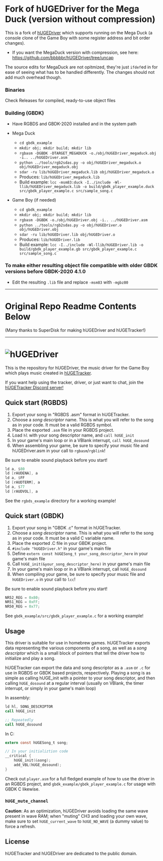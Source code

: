 # Fork of hUGEDriver for the Mega Duck (version without compression)
This is a fork of [hUGEDriver](https://github.com/SuperDisk/hUGEDriver) which supports running on the Mega Duck (a console clone of the Game Boy with some register address and bit order changes).

- If you want the MegaDuck version with compression, see here: https://github.com/bbbbbr/hUGEDriver/tree/uncap

The source edits for MegaDuck are not opitmized, they're just `ifdef`ed in for ease of seeing what has to be handled differently. The changes should not add much overhead though.

### Binaries
Check Releases for compiled, ready-to-use object files

### Building (GBDK)

- Have RGBDS and GBDK-2020 installed and in the system path

- Mega Duck
  - `cd gbdk_example`
  - `mkdir obj; mkdir build; mkdir lib`
  - `rgbasm -DGBDK -DTARGET_MEGADUCK -o./obj/hUGEDriver_megaduck.obj -i.. ../hUGEDriver.asm`
  - `python ../tools/rgb2sdas.py -o obj/hUGEDriver_megaduck.o obj/hUGEDriver_megaduck.obj`
  - `sdar -ru lib/hUGEDriver_megaduck.lib obj/hUGEDriver_megaduck.o`
  - Produces: `lib/hUGEDriver_megaduck.lib`
  - Build example: `lcc -msm83:duck -I../include -Wl-llib/hUGEDriver_megaduck.lib -o build/gbdk_player_example.duck src/gbdk_player_example.c src/sample_song.c`

- Game Boy (if needed)
  - `cd gbdk_example`
  - `mkdir obj; mkdir build; mkdir lib`
  - `rgbasm -DGBDK -o./obj/hUGEDriver.obj -i.. ../hUGEDriver.asm`
  - `python ../tools/rgb2sdas.py -o obj/hUGEDriver.o obj/hUGEDriver.obj`
  - `sdar -ru lib/hUGEDriver.lib obj/hUGEDriver.o`
  - Produces: `lib/hUGEDriver.lib`
  - Build example: `lcc -I../include -Wl-llib/hUGEDriver.lib -o build/gbdk_player_example.gb src/gbdk_player_example.c src/sample_song.c`

### To make either resulting object file compatible with older GBDK versions before GBDK-2020 4.1.0
- Edit the resulting `.lib` file and replace `-msm83` with `-mgbz80`

---------------------------

# Original Repo Readme Contents Below
(Many thanks to SuperDisk for making hUGEDriver and hUGETracker!)

---------------------------

![hUGEDriver](https://github.com/SuperDisk/hUGEDriver/assets/1688837/a6079751-20b5-4db3-bb48-0e748234f8ca)
===

This is the repository for hUGEDriver, the music driver for the Game Boy which plays music created in [hUGETracker](https://github.com/SuperDisk/hUGETracker).

If you want help using the tracker, driver, or just want to chat, join the [hUGETracker Discord server!](https://discord.gg/abbHjEj5WH)

## Quick start (RGBDS)

1. Export your song in "RGBDS .asm" format in hUGETracker.
2. Choose a *song descriptor* name. This is what you will refer to the song as in your code. It must be a valid RGBDS symbol.
3. Place the exported `.asm` file in your RGBDS project.
4. Load `hl` with your song descriptor name, and `call hUGE_init`
5. In your game's main loop or in a VBlank interrupt, `call hUGE_dosound`
6. When assembling your game, be sure to specify your music file and hUGEDriver.asm in your call to `rgbasm`/`rgblink`!

Be sure to enable sound playback before you start!

```asm
ld a, $80
ld [rAUDENA], a
ld a, $FF
ld [rAUDTERM], a
ld a, $77
ld [rAUDVOL], a
```

See the `rgbds_example` directory for a working example!

## Quick start (GBDK)

1. Export your song in "GBDK .c" format in hUGETracker.
2. Choose a *song descriptor* name. This is what you will refer to the song as in your code. It must be a valid C variable name.
3. Place the exported .C file in your GBDK project.
4. `#include "hUGEDriver.h"` in your game's main file
5. Define `extern const hUGESong_t your_song_descriptor_here` in your game's main file
6. Call `hUGE_init(&your_song_descriptor_here)` in your game's main file
7. In your game's main loop or in a VBlank interrupt, call `hUGE_dosound`
8. When compiling your game, be sure to specify your music file and `hUGEDriver.o` in your call to `lcc`!

Be sure to enable sound playback before you start!

```c
NR52_REG = 0x80;
NR51_REG = 0xFF;
NR50_REG = 0x77;
```

See `gbdk_example/src/gbdk_player_example.c` for a working example!

## Usage

This driver is suitable for use in homebrew games. hUGETracker exports data representing the various components of a song, as well as a *song descriptor* which is a small block of pointers that tell the driver how to initialize and play a song.

hUGETracker can export the data and song descriptor as a `.asm` or `.c` for use in RGBDS or GBDK based projects, respectively. Playing a song is as simple as calling hUGE_init with a pointer to your song descriptor, and then calling `hUGE_dosound` at a regular interval (usually on VBlank, the timer interrupt, or simply in your game's main loop)

In assembly:
```asm
ld hl, SONG_DESCRIPTOR
call hUGE_init

;; Repeatedly
call hUGE_dosound
```

In C:
```c
extern const hUGESong_t song;

// In your initializtion code
__critical {
    hUGE_init(&song);
    add_VBL(hUGE_dosound);
}
```

Check out `player.asm` for a full fledged example of how to use the driver in an RGBDS project, and `gbdk_example/gbdk_player_example.c` for usage with GBDK C likewise.

### `hUGE_mute_channel`

**Caution**:
As an optimization, hUGEDriver avoids loading the same wave present in wave RAM; when "muting" CH3 and loading your own wave, make sure to set `hUGE_current_wave` to `hUGE_NO_WAVE` (a dummy value) to force a refresh.

## License

hUGETracker and hUGEDriver are dedicated to the public domain.
